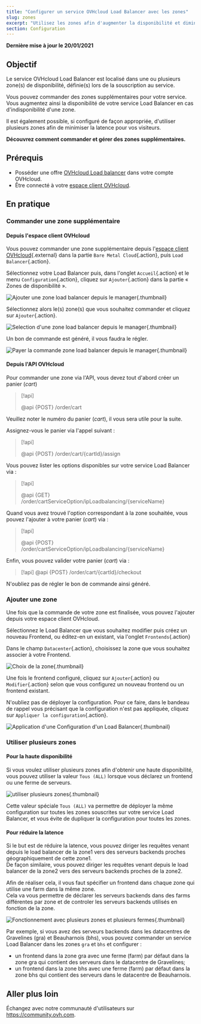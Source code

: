 ```yaml
---
title: "Configurer un service OVHcloud Load Balancer avec les zones"
slug: zones
excerpt: "Utilisez les zones afin d'augmenter la disponibilité et diminuer la latence"
section: Configuration
---
```


**Dernière mise à jour le 20/01/2021**

## Objectif

Le service OVHcloud Load Balancer est localisé dans une ou plusieurs zone(s) de disponibilité, définie(s) lors de la souscription au service.

Vous pouvez commander des zones supplémentaires pour votre service.
Vous augmentez ainsi la disponibilité de votre service Load Balancer en cas d'indisponibilité d'une zone.

Il est également possible, si configuré de façon appropriée, d'utiliser plusieurs zones afin de minimiser la latence pour vos visiteurs.

**Découvrez comment commander et gérer des zones supplémentaires.**

## Prérequis

- Posséder une offre [OVHcloud Load balancer](https://www.ovh.com/fr/solutions/load-balancer/) dans votre compte OVHcloud.
- Être connecté à votre [espace client OVHcloud](https://www.ovh.com/auth/?action=gotomanager&from=https://www.ovh.com/fr/&ovhSubsidiary=fr).

## En pratique

### Commander une zone supplémentaire

#### Depuis l'espace client OVHcloud

Vous pouvez commander une zone supplémentaire depuis l'[espace client OVHcloud](https://www.ovh.com/auth/?action=gotomanager&from=https://www.ovh.com/fr/&ovhSubsidiary=fr){.external} dans la partie `Bare Metal Cloud`{.action}, puis `Load Balancer`{.action}.

Sélectionnez votre Load Balancer puis, dans l'onglet `Accueil`{.action} et le menu `Configuration`{.action}, cliquez sur `Ajouter`{.action} dans la partie « Zones de disponibilité ».

![Ajouter une zone load balancer depuis le manager](images/add_Zone_IPLB.png){.thumbnail}

Sélectionnez alors le(s) zone(s) que vous souhaitez commander et cliquez sur `Ajouter`{.action}.
 
![Selection d'une zone load balancer depuis le manager](images/Select_Zone_IPLB.png){.thumbnail}

Un bon de commande est  généré, il vous faudra le régler.

![Payer la commande zone load balancer depuis le manager](images/Paybill_Zone_IPLB.png){.thumbnail}

#### Depuis l'API OVHcloud

Pour commander une zone via l'API, vous devez tout d'abord créer un panier (*cart*)

> [!api]
>
> @api {POST} /order/cart
>

Veuillez noter le numéro du panier (*cart*), il vous sera utile pour la suite.

Assignez-vous le panier via l'appel suivant :

> [!api]
>
> @api {POST} /order/cart/{cartId}/assign
>

Vous pouvez lister les options disponibles sur votre service Load Balancer via :

> [!api]
>
> @api {GET} /order/cartServiceOption/ipLoadbalancing/{serviceName}
>

Quand vous avez trouvé l'option correspondant à la zone souhaitée, vous pouvez l'ajouter à votre panier (*cart*) via :

> [!api]
>
> @api {POST} /order/cartServiceOption/ipLoadbalancing/{serviceName}
>

Enfin, vous pouvez valider votre panier (*cart*) via :

> [!api]
> @api {POST} /order/cart/{cartId}/checkout
>

N'oubliez pas de régler le bon de commande ainsi généré.

### Ajouter une zone

Une fois que la commande de votre zone est finalisée, vous pouvez l'ajouter depuis votre espace client OVHcloud.

Sélectionnez le Load Balancer que vous souhaitez modifier puis créez un nouveau Frontend, ou éditez-en un existant, via l'onglet `Frontends`{.action}

Dans le champ `Datacenter`{.action}, choisissez la zone que vous souhaitez associer à votre Frontend.

![Choix de la zone](images/Select-Datacenter.png){.thumbnail}

Une fois le frontend configuré, cliquez sur `Ajouter`{.action} ou `Modifier`{.action} selon que vous configurez un nouveau frontend ou un frontend existant.

N'oubliez pas de déployer la configuration. Pour ce faire, dans le bandeau de rappel vous précisant que la configuration n'est pas appliquée,
cliquez sur `Appliquer la configuration`{.action}.

![Application d'une Configuration d'un Load Balancer](images/apply-configuration.PNG){.thumbnail}

### Utiliser plusieurs zones

#### Pour la haute disponibilité

Si vous voulez utiliser plusieurs zones afin d'obtenir une haute disponibilité, vous pouvez utiliser la valeur `Tous (ALL)` lorsque vous déclarez un frontend ou une ferme de serveurs.

![utiliser plusieurs zones](images/Edit-frontend-All-iplb.png){.thumbnail}

Cette valeur spéciale `Tous (ALL)` va permettre de déployer la même configuration sur toutes les zones souscrites sur votre service Load Balancer, et vous évite de dupliquer la configuration pour toutes les zones.

#### Pour réduire la latence

Si le but est de réduire la latence, vous pouvez diriger les requêtes venant depuis le load balancer de la zone1 vers des serveurs backends proches géographiquement de cette zone1.<br>
De façon similaire, vous pouvez diriger les requêtes venant depuis le load balancer de la zone2 vers des serveurs backends proches de la zone2.

Afin de réaliser cela, il vous faut spécifier un frontend dans chaque zone qui utilise une farm dans la même zone.<br>
Cela va vous permettre de déclarer les serveurs backends dans des farms différentes par zone et de controler les serveurs backends utilisés en fonction de la zone.

![Fonctionnement avec plusieurs zones et plusieurs fermes](images/multi_zones_multi_backends.png){.thumbnail}

Par exemple, si vous avez des serveurs backends dans les datacentres de Gravelines (gra) et Beauharnois (bhs),
vous pouvez commander un service Load Balancer dans les zones `gra` et `bhs` et configurer :

- un frontend dans la zone gra avec une ferme (farm) par défaut dans la zone gra qui contient des serveurs dans le datacentre de Gravelines;
- un frontend dans la zone bhs avec une ferme (farm) par défaut dans la zone bhs qui contient des serveurs dans le datacentre de Beauharnois.

## Aller plus loin

Échangez avec notre communauté d'utilisateurs sur <https://community.ovh.com>.
